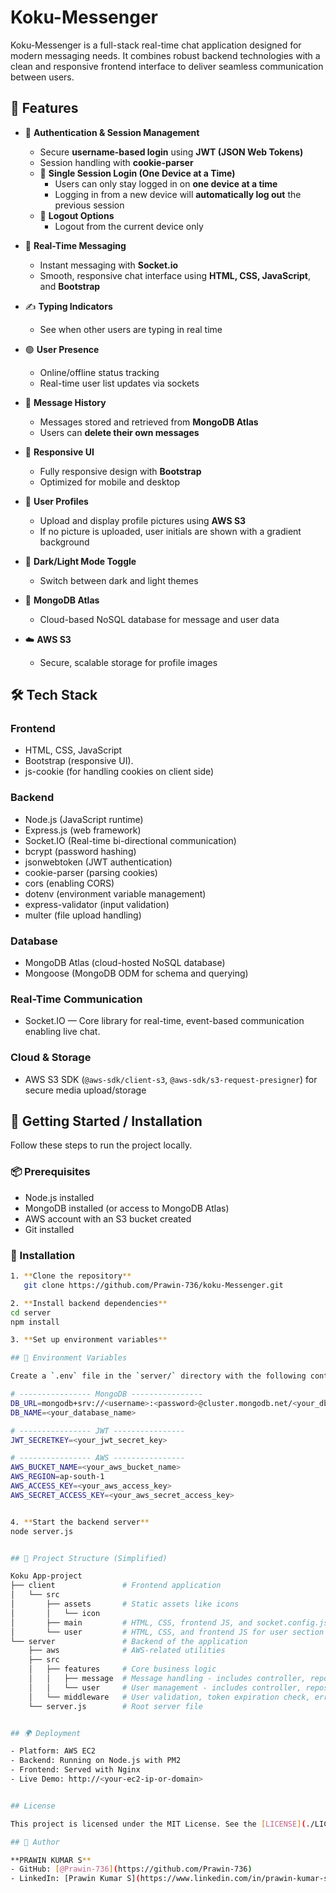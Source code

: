 
# Koku-Messenger 

Koku-Messenger is a full-stack real-time chat application designed for modern messaging needs. It combines robust backend technologies with a clean and responsive frontend interface to deliver seamless communication between users.


## 🚀 Features

- 🔐 **Authentication & Session Management**
  - Secure **username-based login** using **JWT (JSON Web Tokens)**
  - Session handling with **cookie-parser**
  - 🔐 **Single Session Login (One Device at a Time)**
    - Users can only stay logged in on **one device at a time**
    - Logging in from a new device will **automatically log out** the previous session
  - 🔐 **Logout Options**
    - Logout from the current device only

- 💬 **Real-Time Messaging**
  - Instant messaging with **Socket.io**
  - Smooth, responsive chat interface using **HTML, CSS, JavaScript**, and **Bootstrap**

- ✍️ **Typing Indicators**
  - See when other users are typing in real time

- 🟢 **User Presence**
  - Online/offline status tracking
  - Real-time user list updates via sockets

- 🧾 **Message History**
  - Messages stored and retrieved from **MongoDB Atlas**
  - Users can **delete their own messages**

- 📱 **Responsive UI**
  - Fully responsive design with **Bootstrap**
  - Optimized for mobile and desktop

- 🧑 **User Profiles**
  - Upload and display profile pictures using **AWS S3**
  - If no picture is uploaded, user initials are shown with a gradient background

- 🌙 **Dark/Light Mode Toggle**
  - Switch between dark and light themes

- 💾 **MongoDB Atlas**
  - Cloud-based NoSQL database for message and user data

- ☁️ **AWS S3**
  - Secure, scalable storage for profile images



## 🛠️ Tech Stack

### Frontend
- HTML, CSS, JavaScript
- Bootstrap (responsive UI).
- js-cookie (for handling cookies on client side)

### Backend
- Node.js (JavaScript runtime)
- Express.js (web framework)
- Socket.IO (Real-time bi-directional communication)
- bcrypt (password hashing)
- jsonwebtoken (JWT authentication)
- cookie-parser (parsing cookies)
- cors (enabling CORS)
- dotenv (environment variable management)
- express-validator (input validation)
- multer (file upload handling)

### Database
- MongoDB Atlas (cloud-hosted NoSQL database)
- Mongoose (MongoDB ODM for schema and querying)

### Real-Time Communication
- Socket.IO — Core library for real-time, event-based communication enabling live chat.

### Cloud & Storage
- AWS S3 SDK (`@aws-sdk/client-s3`, `@aws-sdk/s3-request-presigner`) for secure media upload/storage

## 🚀 Getting Started / Installation

Follow these steps to run the project locally.

### 📦 Prerequisites 
- Node.js installed  
- MongoDB installed (or access to MongoDB Atlas)  
- AWS account with an S3 bucket created  
- Git installed

### 🔧 Installation
```bash
1. **Clone the repository**
   git clone https://github.com/Prawin-736/koku-Messenger.git

2. **Install backend dependencies**
cd server
npm install

3. **Set up environment variables**

## 🔧 Environment Variables

Create a `.env` file in the `server/` directory with the following content:

# ---------------- MongoDB ----------------
DB_URL=mongodb+srv://<username>:<password>@cluster.mongodb.net/<your_db_name>
DB_NAME=<your_database_name>

# ---------------- JWT ----------------
JWT_SECRETKEY=<your_jwt_secret_key>

# ---------------- AWS ----------------
AWS_BUCKET_NAME=<your_aws_bucket_name>
AWS_REGION=ap-south-1
AWS_ACCESS_KEY=<your_aws_access_key>
AWS_SECRET_ACCESS_KEY=<your_aws_secret_access_key>


4. **Start the backend server**
node server.js


## 📂 Project Structure (Simplified)

Koku App-project
├── client               # Frontend application
│   └── src
│       ├── assets       # Static assets like icons
│       │   └── icon
│       ├── main         # HTML, CSS, frontend JS, and socket.config.js for the main page
│       └── user         # HTML, CSS, and frontend JS for user section pages
└── server               # Backend of the application
    ├── aws              # AWS-related utilities
    ├── src
    │   ├── features     # Core business logic
    │   │   ├── message  # Message handling - includes controller, repository, router, and schema
    │   │   └── user     # User management - includes controller, repository, router, and schema
    │   └── middleware   # User validation, token expiration check, error handling, JWT verification
    └── server.js        # Root server file


## 🌍 Deployment

- Platform: AWS EC2  
- Backend: Running on Node.js with PM2  
- Frontend: Served with Nginx  
- Live Demo: http://<your-ec2-ip-or-domain>


## License

This project is licensed under the MIT License. See the [LICENSE](./LICENSE) file for details.

## 👤 Author

**PRAWIN KUMAR S**
- GitHub: [@Prawin-736](https://github.com/Prawin-736)
- LinkedIn: [Prawin Kumar S](https://www.linkedin.com/in/prawin-kumar-s/)



